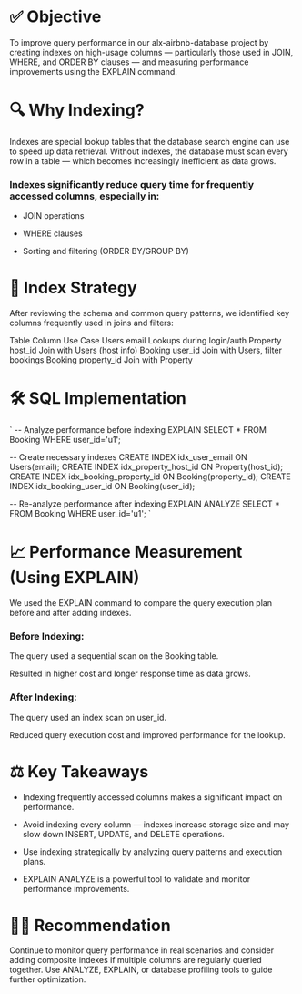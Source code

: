 
# ✅ Objective
To improve query performance in our alx-airbnb-database project by creating indexes on high-usage columns — particularly those used in JOIN, WHERE, and ORDER BY clauses — and measuring performance improvements using the EXPLAIN command.

# 🔍 Why Indexing?
Indexes are special lookup tables that the database search engine can use to speed up data retrieval. Without indexes, the database must scan every row in a table — which becomes increasingly inefficient as data grows.

### Indexes significantly reduce query time for frequently accessed columns, especially in:

- JOIN operations

- WHERE clauses

- Sorting and filtering (ORDER BY/GROUP BY)

# 🧠 Index Strategy
After reviewing the schema and common query patterns, we identified key columns frequently used in joins and filters:

Table	     Column	        Use Case
Users	     email	        Lookups during login/auth
Property	 host_id	    Join with Users (host info)
Booking	     user_id	    Join with Users, filter bookings
Booking	     property_id	Join with Property

# 🛠 SQL Implementation
`
-- Analyze performance before indexing
EXPLAIN SELECT * FROM Booking WHERE user_id='u1';

-- Create necessary indexes
CREATE INDEX idx_user_email ON Users(email);
CREATE INDEX idx_property_host_id ON Property(host_id);
CREATE INDEX idx_booking_property_id ON Booking(property_id);
CREATE INDEX idx_booking_user_id ON Booking(user_id);

-- Re-analyze performance after indexing
EXPLAIN ANALYZE SELECT * FROM Booking WHERE user_id='u1';
`

# 📈 Performance Measurement (Using EXPLAIN)
We used the EXPLAIN command to compare the query execution plan before and after adding indexes.

### Before Indexing:
The query used a sequential scan on the Booking table.

Resulted in higher cost and longer response time as data grows.

### After Indexing:
The query used an index scan on user_id.

Reduced query execution cost and improved performance for the lookup.

# ⚖️ Key Takeaways
- Indexing frequently accessed columns makes a significant impact on performance.

- Avoid indexing every column — indexes increase storage size and may slow down INSERT, UPDATE, and DELETE operations.

- Use indexing strategically by analyzing query patterns and execution plans.

- EXPLAIN ANALYZE is a powerful tool to validate and monitor performance improvements.

# 👨‍💻 Recommendation
Continue to monitor query performance in real scenarios and consider adding composite indexes if multiple columns are regularly queried together. Use ANALYZE, EXPLAIN, or database profiling tools to guide further optimization.
